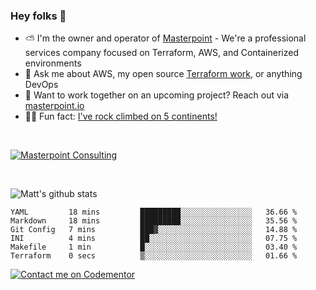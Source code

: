 

### Hey folks 👋



- ⛅️ I'm the owner and operator of [Masterpoint](https://masterpoint.io) - We're a professional services company focused on Terraform, AWS, and Containerized environments
- 💬 Ask me about AWS, my open source [Terraform work](https://github.com/masterpointio?q=terraform&type=&language=hcl), or anything DevOps
- 🔨 Want to work together on an upcoming project? Reach out via [masterpoint.io](https://masterpoint.io)
- 🧗‍♂️ Fun fact: [I've rock climbed on 5 continents!](https://www.rockandice.com/videos/weekend-whippers/weekend-whipper-gunning-for-it-on-south-six-shooter/)

<br>


[![Masterpoint Consulting](https://masterpoint-public.s3.us-west-2.amazonaws.com/Logo-medium.png)](https://masterpoint.io)

<br>


![Matt's github stats](https://github-readme-stats.vercel.app/api?username=Gowiem&count_private=true&theme=cobalt&show_icons=true)

<!--START_SECTION:waka-->

```text
YAML         18 mins         █████████░░░░░░░░░░░░░░░░   36.66 %
Markdown     18 mins         █████████░░░░░░░░░░░░░░░░   35.56 %
Git Config   7 mins          ███▓░░░░░░░░░░░░░░░░░░░░░   14.88 %
INI          4 mins          ██░░░░░░░░░░░░░░░░░░░░░░░   07.75 %
Makefile     1 min           █░░░░░░░░░░░░░░░░░░░░░░░░   03.40 %
Terraform    0 secs          ▒░░░░░░░░░░░░░░░░░░░░░░░░   01.66 %
```

<!--END_SECTION:waka-->

[![Contact me on Codementor](https://www.codementor.io/m-badges/gowiem/find-me-on-cm-b.svg)](https://www.codementor.io/@gowiem?refer=badge)
